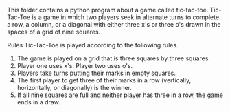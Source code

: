 This folder contains a python program about a game called tic-tac-toe.
Tic-Tac-Toe is a game in which two players seek in alternate turns to complete a row, a column, or a diagonal with either three x's or three o's drawn in the spaces of a grid of nine squares.

Rules
Tic-Tac-Toe is played according to the following rules.

1. The game is played on a grid that is three squares by three squares.
2. Player one uses x's. Player two uses o's.
3. Players take turns putting their marks in empty squares.
4. The first player to get three of their marks in a row (vertically, 
   horizontally, or diagonally) is the winner.
5. If all nine squares are full and neither player has three in a row, 
   the game ends in a draw.
   